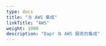 ```yaml
---
type: docs
title: "与 AWS 集成"
linkTitle: "AWS"
weight: 1000
description: "Dapr 与 AWS 服务的集成"
---
```


